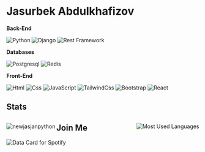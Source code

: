 # Jasurbek Abdulkhafizov


**Back-End**

![Python](https://img.shields.io/badge/Python-608BC1?style=for-the-badge&logo=python&logoColor=white)
![Django](https://img.shields.io/badge/Django-347928?style=for-the-badge&logo=django&logoColor=white)
![Rest Framework](https://img.shields.io/badge/Rest_Framework-FA4032?style=for-the-badge&logo=django&logoColor=white)

**Databases**

![Postgresql](https://img.shields.io/badge/PostgreSQL-316192?style=for-the-badge&logo=postgresql&logoColor=white)
![Redis](https://img.shields.io/badge/redis-%23DD0031.svg?&style=for-the-badge&logo=redis&logoColor=white)


**Front-End**

![Html](https://img.shields.io/badge/Html5-E34F26?style=for-the-badge&logo=html5&logoColor=white)
![Css](https://img.shields.io/badge/Css3-1572B6?style=for-the-badge&logo=css3&logoColor=white)
![JavaScript](https://img.shields.io/badge/JavaScript-FFEB55?style=for-the-badge&logo=javascript&logoColor=black)
![TailwindCss](https://img.shields.io/badge/TailwindCss-4379F2?style=for-the-badge&logo=tailwindcss&logoColor=white)
![Bootstrap](https://img.shields.io/badge/Bootstrap-7C00FE?style=for-the-badge&logo=bootstrap&logoColor=white)
![React](https://img.shields.io/badge/React-BFECFF?style=for-the-badge&logo=react&logoColor=black)



## Stats

<div>

<img align="left" src="https://github-readme-stats.vercel.app/api?username=newjasjanpython&show_icons=true&theme=tokyonight&hide_border=true&include_all_commits=true&count_private=true" alt="newjasjanpython" />

<img align="right" src="https://github-readme-stats.vercel.app/api/top-langs/?username=newjasjanpython&show_icons=true&theme=tokyonight&layout=pie&hide_border=true&count_private=true" alt="Most Used Languages" />

<div/>

## Join Me

<img src="https://data-card-for-spotify.herokuapp.com/api/card?user_id=31b6ojw4qsqh72fzsrb6wdjj2e34" alt="Data Card for Spotify">
